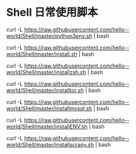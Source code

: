 # Shell 日常使用脚本


curl -L https://raw.githubusercontent.com/hello--world/Shell/master/python3env.sh | bash

curl -L https://raw.githubusercontent.com/hello--world/Shell/master/install.sh | bash

curl -L https://raw.githubusercontent.com/hello--world/Shell/master/installzsh.sh | bash

curl -L https://raw.githubusercontent.com/hello--world/Shell/master/installtor.sh | bash

curl -L https://raw.githubusercontent.com/hello--world/Shell/master/installmysql.sh | bash

curl -L https://raw.githubusercontent.com/hello--world/Shell/master/installENV.sh | bash

curl -L https://raw.githubusercontent.com/hello--world/Shell/master/installscrapy.sh | bash
